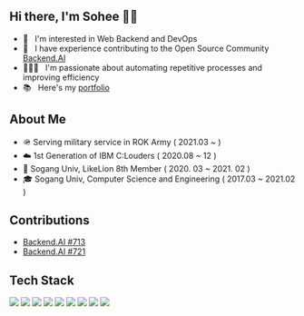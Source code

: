 ## Hi there, I'm Sohee 🤚🏻

- 👀 &nbsp;&nbsp;I'm interested in Web Backend and DevOps
- 🌱 &nbsp;&nbsp;I have experience contributing to the Open Source Community [Backend.AI](https://github.com/lablup/backend.ai)
- 🧚🏻‍♀️ &nbsp;&nbsp;I'm passionate about automating repetitive processes and improving efficiency
- 📚 &nbsp;&nbsp;Here's my [portfolio](https://www.notion.so/soheeee/42cbd7fab9544396b6468c377014ce89)

## About Me
- 🪖 Serving military service in ROK Army ( 2021.03 ~ )
- ☁️ 1st Generation of IBM C:Louders ( 2020.08 ~ 12 )
- 🦁 Sogang Univ, LikeLion 8th Member ( 2020. 03 ~ 2021. 02 ) 
- 🎓 Sogang Univ, Computer Science and Engineering ( 2017.03 ~ 2021.02 )

## Contributions
- [Backend.AI #713](https://github.com/lablup/backend.ai/pull/713)
- [Backend.AI #721](https://github.com/lablup/backend.ai/pull/721)

## Tech Stack
<img src="https://img.shields.io/badge/python-3776AB?style=for-the-badge&logo=python&logoColor=white"> <img src="https://img.shields.io/badge/django-092E20?style=for-the-badge&logo=django&logoColor=white"> <img src="https://img.shields.io/badge/c-%2300599C.svg?style=for-the-badge&logo=c&logoColor=white"> <img src="https://img.shields.io/badge/postgres-%23316192.svg?style=for-the-badge&logo=postgresql&logoColor=white"> <img src="https://img.shields.io/badge/sqlite-%2307405e.svg?style=for-the-badge&logo=sqlite&logoColor=white"> <img src="https://img.shields.io/badge/mysql-%2300f.svg?style=for-the-badge&logo=mysql&logoColor=white"> <img src="https://img.shields.io/badge/github-%23121011.svg?style=for-the-badge&logo=github&logoColor=white"> <img src="https://img.shields.io/badge/github%20actions-%232671E5.svg?style=for-the-badge&logo=githubactions&logoColor=white"> <img src="https://img.shields.io/badge/AWS-%23FF9900.svg?style=for-the-badge&logo=amazon-aws&logoColor=white">
